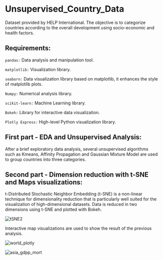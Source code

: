 # Unsupervised_Country_Data 

Dataset provided by HELP International. 
The objective is to categorize countries according to the overall development using socio-economic and health factors.

## Requirements:

```pandas:``` Data analysis and manipulation tool.

```matplotlib:``` Visualization library.

```seaborn:``` Data visualization library based on matplotlib, it enhances the style of matplotlib plots.

```Numpy:``` Numerical analysis library.

```scikit-learn:``` Machine Learning library.

```Bokeh:``` Library for interactive data visualization.

```Plotly Express:``` High-level Python visualization library.

## First part - EDA and Unsupervised Analysis:

After a brief exploratory data analysis, several unsupervised algorithms such as Kmeans, Affinity Propagation and Gaussian Mixture Model are used to group countries into three categories.

## Second part - Dimension reduction with t-SNE and Maps visualizations:

t-Distributed Stochastic Neighbor Embedding (t-SNE) is a non-linear technique for dimensionality reduction that is particularly well suited for the visualization of high-dimensional datasets. Data is reduced in two dimensions using t-SNE and plotted with Bokeh.

![tSNE2](https://user-images.githubusercontent.com/20369543/134545011-1a9be94c-b11c-4a47-b266-75f5f79a9ae5.png)

Interactive map visualizations are used to show the result of the previous analysis.

![world_plotly](https://user-images.githubusercontent.com/20369543/134548026-f255cd4b-92f4-4d70-910a-1c81a9b5e917.png)



![asia_gdpp_mort](https://user-images.githubusercontent.com/20369543/134548855-b8f4b028-9aeb-40af-93e1-9a3a6f5a0ee8.png)
